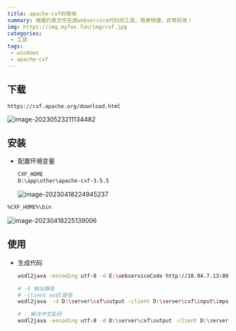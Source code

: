 ```yaml
---
title: apache-cxf的使用
summary: 根据约束文件生成webservice代码的工具，简单快捷，非常好用！
img: https://img.myfox.fun/img/cxf.jpg
categories:
 - 工具
tags:
 - windows
 - apache-cxf
---
```


## 下载

```http
https://cxf.apache.org/download.html
```

![image-20230523211134482](https://img.myfox.fun/img/20230523211136.png)

## 安装

- 配置环境变量

  ```txt
  CXF_HOME
  D:\app\other\apache-cxf-3.5.5
  ```

  ![image-20230418224945237](https://img.myfox.fun/img/image-20230418224945237.png)

```txt
%CXF_HOME%\bin
```



![image-20230418225139006](https://img.myfox.fun/img/image-20230418225139006.png)

## 使用

- 生成代码

  ```sh
  wsdl2java -encoding utf-8 -d E:\webserviceCode http://10.94.7.13:8080/cross/htj_2crs2_ws27/cross?wsdl
  ```

  ```sh
  # -d 输出路径
  # -client wsdl路径
  wsdl2java  -d D:\server\cxf\output -client D:\server\cxf\input\importPOViewSrv.wsdl
  
  # - 解决中文乱码
  wsdl2java -encoding utf-8 -d D:\server\cxf\output -client D:\server\cxf\input\OSB_SSCM_ZX_HQ_ImportOrderUpdateOrCancelSrv.wsdl
  ```

  

